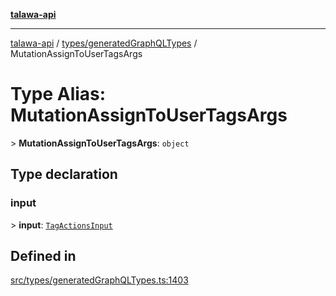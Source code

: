 [**talawa-api**](../../../README.md)

***

[talawa-api](../../../modules.md) / [types/generatedGraphQLTypes](../README.md) / MutationAssignToUserTagsArgs

# Type Alias: MutationAssignToUserTagsArgs

\> **MutationAssignToUserTagsArgs**: `object`

## Type declaration

### input

\> **input**: [`TagActionsInput`](TagActionsInput.md)

## Defined in

[src/types/generatedGraphQLTypes.ts:1403](https://github.com/PalisadoesFoundation/talawa-api/blob/6bd0fecc1032af2aa70d925c85724d9fec2350f9/src/types/generatedGraphQLTypes.ts#L1403)
